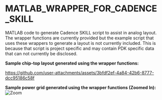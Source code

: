 # MATLAB_WRAPPER_FOR_CADENCE_SKILL
MATLAB code to generate Cadence SKILL script to assist in analog layout. The wrapper functions are currently provided but the example script that uses these wrappers to generate a layout is not currently included. This is because that script is project specific and may contain PDK specific data that can not currently be disclosed.

**Sample chip-top layout generated using the wrapper functions:**

https://github.com/user-attachments/assets/3bfdf2ef-4a84-42b6-8777-dcc95186c58f


**Sample power grid generated using the wrapper functions (Zoomed In):**
![Zoom](https://github.com/user-attachments/assets/b1899c58-28f0-4d2d-adec-52a481e6d1fa)
